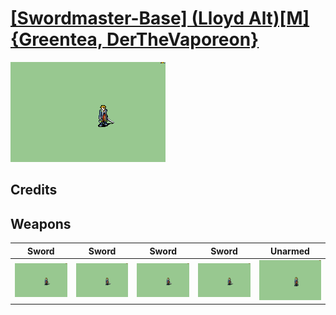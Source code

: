 # [\[Swordmaster-Base\] \(Lloyd Alt\)\[M\]{Greentea, DerTheVaporeon}](./)

<img src="./1.%20Sword%20(Backslash%201)/Sword_000.png" alt="[Swordmaster-Base] (Lloyd Alt)[M]{Greentea, DerTheVaporeon} standing" />

## Credits



## Weapons


|Sword |Sword |Sword |Sword |Unarmed |
|  :---: | :---: | :---: | :---: | :---: |
| <img alt="Sword animation" src="./1.%20Sword%20(Backslash%201)/Sword.gif" /> | <img alt="Sword animation" src="./1.%20Sword%20(Backslash%202)/Sword.gif" /> | <img alt="Sword animation" src="./1.%20Sword%20Shaky%201/Sword.gif" /> | <img alt="Sword animation" src="./1.%20Sword%20Shaky%202/Sword.gif" /> | <img alt="Unarmed animation" src="./8.%20Unarmed/Unarmed.gif" /> |
